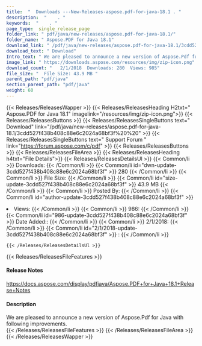 ```yaml
---
title:  "  Downloads ---New-Releases-aspose.pdf-for-java-18.1 . " 
description:  "    . " 
keywords:  "    . " 
page_type:  single_release_page
folder_link: " pdf/java/new-releases/aspose.pdf-for-java-18.1/"
folder_name: " Aspose.PDF for Java 18.1"
download_link: " /pdf/java/new-releases/aspose.pdf-for-java-18.1/3cdd527f438b408c88e6c2024a68bf3f"
download_text: " Download"
Intro_text: " We are pleased to announce a new version of Aspose.Pdf for Java with following i..."
image_link: " https://downloads.aspose.com/resources/img/zip-icon.png"
download_count: "   2/1/2018  Downloads: 280  Views: 985"
file_size: "  File Size: 43.9 MB "
parent_path: "pdf/java"
section_parent_path: "pdf/java"
weight: 60 
---
```


{{< Releases/ReleasesWapper >}}
  {{< Releases/ReleasesHeading H2txt=" Aspose.PDF for Java 18.1" imagelink="/resources/img/zip-icon.png">}}
  {{< Releases/ReleasesButtons >}}
    {{< Releases/ReleasesSingleButtons text=" Download" link="/pdf/java/new-releases/aspose.pdf-for-java-18.1/3cdd527f438b408c88e6c2024a68bf3f%20%20" >}}
    {{< Releases/ReleasesSingleButtons text=" Support Forum " link="https://forum.aspose.com/c/pdf" >}}
  {{< Releases/ReleasesButtons >}}
  {{< Releases/ReleasesFileArea >}}
    {{< Releases/ReleasesHeading h4txt="File Details">}}
    {{< Releases/ReleasesDetailsUl >}}
            {{< Common/li  >}} Downloads: {{< /Common/li >}} 
      {{< Common/li id="dwn-update-3cdd527f438b408c88e6c2024a68bf3f" >}} 280 {{< /Common/li >}} 
      {{< Common/li  >}} File Size: {{< /Common/li >}} 
      {{< Common/li id="size-update-3cdd527f438b408c88e6c2024a68bf3f" >}} 43.9 MB {{< /Common/li >}} 
      {{< Common/li  >}} Posted By: {{< /Common/li >}} 
      {{< Common/li id="author-update-3cdd527f438b408c88e6c2024a68bf3f" >}} <li>Views: {{< /Common/li >}} 
      {{< Common/li  >}} 986: {{< /Common/li >}} 
      {{< Common/li id="986-update-3cdd527f438b408c88e6c2024a68bf3f" >}} Date Added:: {{< /Common/li >}} 
      {{< Common/li  >}} 2/1/2018: {{< /Common/li >}} 
      {{< Common/li id="2/1/2018-update-3cdd527f438b408c88e6c2024a68bf3f" >}} : {{< /Common/li >}} 

    {{< /Releases/ReleasesDetailsUl >}}

  {{< Releases/ReleasesFileFeatures >}}
      <h4>Release Notes</h4><div><a href="https://docs.aspose.com/display/pdfjava/Aspose.PDF+for+Java+18.1+Release+Notes">https://docs.aspose.com/display/pdfjava/Aspose.PDF+for+Java+18.1+Release+Notes</a></div><h4>Description</h4><div class="HTMLDescription">We are pleased to announce a new version of Aspose.Pdf for Java with following improvements.</div>
  {{< /Releases/ReleasesFileFeatures >}}
 {{< /Releases/ReleasesFileArea >}}
{{< /Releases/ReleasesWapper >}}


